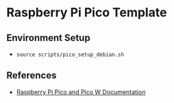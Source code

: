 # Raspberry Pi Pico Template

## Environment Setup

- `source scripts/pico_setup_debian.sh`

## References

- [Raspberry Pi Pico and Pico W Documentation](https://www.raspberrypi.com/documentation/microcontrollers/raspberry-pi-pico.html)
